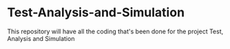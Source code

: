 # Test-Analysis-and-Simulation
This repository will have all the coding that's been done for the project Test, Analysis and Simulation
